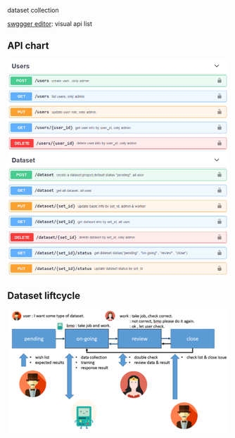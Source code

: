 dataset collection

[swggger editor](https://editor.swagger.io/#): visual api list

## API chart
![api](picture/api.png "API chart")

## Dataset liftcycle
![apilifecycle](picture/dataset_lifecycle.png "Dataset lifecycle")

